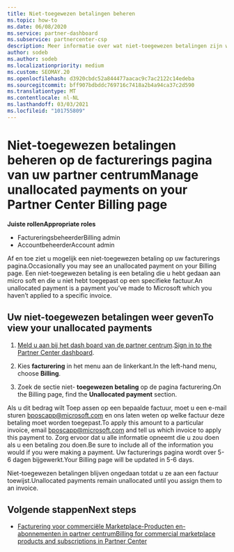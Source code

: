 ```yaml
---
title: Niet-toegewezen betalingen beheren
ms.topic: how-to
ms.date: 06/08/2020
ms.service: partner-dashboard
ms.subservice: partnercenter-csp
description: Meer informatie over wat niet-toegewezen betalingen zijn wanneer u ze ziet op de facturerings pagina van uw partner centrum. Meer informatie over hoe u deze toepast op uw facturen.
author: sodeb
ms.author: sodeb
ms.localizationpriority: medium
ms.custom: SEOMAY.20
ms.openlocfilehash: d3920cbdc52a844477aacac9c7ac2122c14edeba
ms.sourcegitcommit: bff907bdbddc769716c7418a2b4a94ca37c2d590
ms.translationtype: MT
ms.contentlocale: nl-NL
ms.lasthandoff: 03/03/2021
ms.locfileid: "101755809"
---
```

# <a name="manage-unallocated-payments-on-your-partner-center-billing-page"></a><span data-ttu-id="2dbf7-104">Niet-toegewezen betalingen beheren op de facturerings pagina van uw partner centrum</span><span class="sxs-lookup"><span data-stu-id="2dbf7-104">Manage unallocated payments on your Partner Center Billing page</span></span>

<span data-ttu-id="2dbf7-105">**Juiste rollen**</span><span class="sxs-lookup"><span data-stu-id="2dbf7-105">**Appropriate roles**</span></span>

- <span data-ttu-id="2dbf7-106">Factureringsbeheerder</span><span class="sxs-lookup"><span data-stu-id="2dbf7-106">Billing admin</span></span>
- <span data-ttu-id="2dbf7-107">Accountbeheerder</span><span class="sxs-lookup"><span data-stu-id="2dbf7-107">Account admin</span></span>

<span data-ttu-id="2dbf7-108">Af en toe ziet u mogelijk een niet-toegewezen betaling op uw facturerings pagina.</span><span class="sxs-lookup"><span data-stu-id="2dbf7-108">Occasionally you may see an unallocated payment on your Billing page.</span></span> <span data-ttu-id="2dbf7-109">Een niet-toegewezen betaling is een betaling die u hebt gedaan aan micro soft en die u niet hebt toegepast op een specifieke factuur.</span><span class="sxs-lookup"><span data-stu-id="2dbf7-109">An unallocated payment is a payment you’ve made to Microsoft which you haven’t applied to a specific invoice.</span></span>

## <a name="to-view-your-unallocated-payments"></a><span data-ttu-id="2dbf7-110">Uw niet-toegewezen betalingen weer geven</span><span class="sxs-lookup"><span data-stu-id="2dbf7-110">To view your unallocated payments</span></span>

1. <span data-ttu-id="2dbf7-111">[Meld u aan bij het dash board van de partner centrum](https://partner.microsoft.com/dashboard/home).</span><span class="sxs-lookup"><span data-stu-id="2dbf7-111">[Sign in to the Partner Center dashboard](https://partner.microsoft.com/dashboard/home).</span></span>

2. <span data-ttu-id="2dbf7-112">Kies **facturering** in het menu aan de linkerkant.</span><span class="sxs-lookup"><span data-stu-id="2dbf7-112">In the left-hand menu, choose **Billing**.</span></span>

3. <span data-ttu-id="2dbf7-113">Zoek de sectie niet- **toegewezen betaling** op de pagina facturering.</span><span class="sxs-lookup"><span data-stu-id="2dbf7-113">On the Billing page, find the **Unallocated payment** section.</span></span> 

<span data-ttu-id="2dbf7-114">Als u dit bedrag wilt Toep assen op een bepaalde factuur, moet u een e-mail sturen bposcapp@microsoft.com en ons laten weten op welke factuur deze betaling moet worden toegepast.</span><span class="sxs-lookup"><span data-stu-id="2dbf7-114">To apply this amount to a particular invoice, email bposcapp@microsoft.com and tell us which invoice to apply this payment to.</span></span> <span data-ttu-id="2dbf7-115">Zorg ervoor dat u alle informatie opneemt die u zou doen als u een betaling zou doen.</span><span class="sxs-lookup"><span data-stu-id="2dbf7-115">Be sure to include all of the information you would if you were making a payment.</span></span> <span data-ttu-id="2dbf7-116">Uw facturerings pagina wordt over 5-6 dagen bijgewerkt.</span><span class="sxs-lookup"><span data-stu-id="2dbf7-116">Your Billing page will be updated in 5-6 days.</span></span> 

<span data-ttu-id="2dbf7-117">Niet-toegewezen betalingen blijven ongedaan totdat u ze aan een factuur toewijst.</span><span class="sxs-lookup"><span data-stu-id="2dbf7-117">Unallocated payments remain unallocated until you assign them to an invoice.</span></span> 

## <a name="next-steps"></a><span data-ttu-id="2dbf7-118">Volgende stappen</span><span class="sxs-lookup"><span data-stu-id="2dbf7-118">Next steps</span></span>

- [<span data-ttu-id="2dbf7-119">Facturering voor commerciële Marketplace-Producten en-abonnementen in partner centrum</span><span class="sxs-lookup"><span data-stu-id="2dbf7-119">Billing for commercial marketplace products and subscriptions in Partner Center</span></span>](csp-commercial-marketplace-billing.md)
